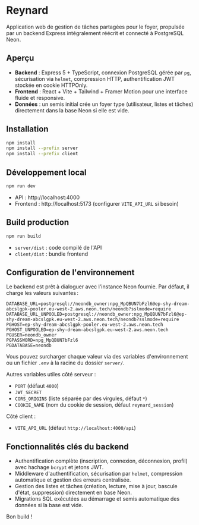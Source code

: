 # Reynard

Application web de gestion de tâches partagées pour le foyer, propulsée par un backend Express intégralement réécrit et connecté à PostgreSQL Neon.

## Aperçu

- **Backend** : Express 5 + TypeScript, connexion PostgreSQL gérée par `pg`, sécurisation via `helmet`, compression HTTP, authentification JWT stockée en cookie HTTPOnly.
- **Frontend** : React + Vite + Tailwind + Framer Motion pour une interface fluide et responsive.
- **Données** : un semis initial crée un foyer type (utilisateur, listes et tâches) directement dans la base Neon si elle est vide.

## Installation

```bash
npm install
npm install --prefix server
npm install --prefix client
```

## Développement local

```bash
npm run dev
```

- API : http://localhost:4000
- Frontend : http://localhost:5173 (configurer `VITE_API_URL` si besoin)

## Build production

```bash
npm run build
```

- `server/dist` : code compilé de l'API
- `client/dist` : bundle frontend

## Configuration de l'environnement

Le backend est prêt à dialoguer avec l'instance Neon fournie. Par défaut, il charge les valeurs suivantes :

```
DATABASE_URL=postgresql://neondb_owner:npg_MpQBUN7bFzl6@ep-shy-dream-abcslgpk-pooler.eu-west-2.aws.neon.tech/neondb?sslmode=require
DATABASE_URL_UNPOOLED=postgresql://neondb_owner:npg_MpQBUN7bFzl6@ep-shy-dream-abcslgpk.eu-west-2.aws.neon.tech/neondb?sslmode=require
PGHOST=ep-shy-dream-abcslgpk-pooler.eu-west-2.aws.neon.tech
PGHOST_UNPOOLED=ep-shy-dream-abcslgpk.eu-west-2.aws.neon.tech
PGUSER=neondb_owner
PGPASSWORD=npg_MpQBUN7bFzl6
PGDATABASE=neondb
```

Vous pouvez surcharger chaque valeur via des variables d'environnement ou un fichier `.env` à la racine du dossier `server/`.

Autres variables utiles côté serveur :

- `PORT` (défaut `4000`)
- `JWT_SECRET`
- `CORS_ORIGINS` (liste séparée par des virgules, défaut `*`)
- `COOKIE_NAME` (nom du cookie de session, défaut `reynard_session`)

Côté client :

- `VITE_API_URL` (défaut `http://localhost:4000/api`)

## Fonctionnalités clés du backend

- Authentification complète (inscription, connexion, déconnexion, profil) avec hachage `bcrypt` et jetons JWT.
- Middleware d'authentification, sécurisation par `helmet`, compression automatique et gestion des erreurs centralisée.
- Gestion des listes et tâches (création, lecture, mise à jour, bascule d'état, suppression) directement en base Neon.
- Migrations SQL exécutées au démarrage et semis automatique des données si la base est vide.

Bon build !
